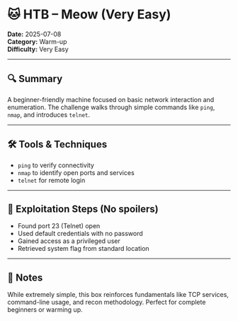 # 🐱 HTB – Meow (Very Easy)

**Date:** 2025-07-08  
**Category:** Warm-up  
**Difficulty:** Very Easy  

---

## 🔍 Summary 
A beginner-friendly machine focused on basic network interaction and enumeration. The challenge walks through simple commands like `ping`, `nmap`, and introduces `telnet`.

---

## 🛠 Tools & Techniques 
- `ping` to verify connectivity
- `nmap` to identify open ports and services
- `telnet` for remote login

---

## 🧠 Exploitation Steps (No spoilers) 
- Found port 23 (Telnet) open
- Used default credentials with no password
- Gained access as a privileged user
- Retrieved system flag from standard location

---

## 💭 Notes 
While extremely simple, this box reinforces fundamentals like TCP services, command-line usage, and recon methodology. Perfect for complete beginners or warming up.
